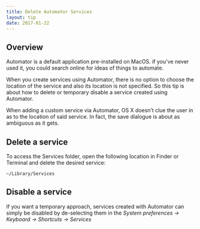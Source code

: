 ```yaml
---
title: Delete Automator Services
layout: tip
date: 2017-01-22
---
```


## Overview

Automator is a default application pre-installed on MacOS. if you've never used it, you could search online for ideas of things to automate. 

When you create services using Automator, there is no option to choose the location of the service and also its location is not specified. So this tip is about how to delete or temporary disable a service created using Automator.


When adding a custom service via Automator, OS X doesn’t clue the user in as to the location of said service. In fact, the save dialogue is about as ambiguous as it gets.

## Delete a service

To access the Services folder, open the following location in Finder or Terminal and delete the desired service:
```
~/Library/Services
```

## Disable a service

If you want a temporary approach, services created with Automator can simply be disabled by de-selecting them in the _System preferences → Keyboard → Shortcuts → Services_
